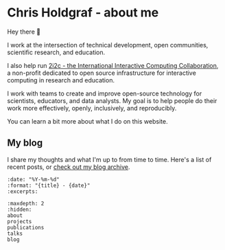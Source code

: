 # Chris Holdgraf - about me

Hey there 👋

I work at the intersection of technical development, open communities, scientific research, and education.

I also help run [2i2c - the International Interactive Computing Collaboration](https://2i2c.org), a non-profit dedicated to open source infrastructure for interactive computing in research and education.

I work with teams to create and improve open-source technology for scientists, educators, and data analysts. My goal is to help people do their work more effectively, openly, inclusively, and reproducibly.

You can learn a bit more about what I do on this website.

## My blog

I share my thoughts and what I'm up to from time to time.
Here's a list of recent posts, or [check out my blog archive](blog.md).

```{postlist}
:date: "%Y-%m-%d"
:format: "{title} - {date}"
:excerpts:
```

```{toctree}
:maxdepth: 2
:hidden:
about
projects
publications
talks
blog
```
